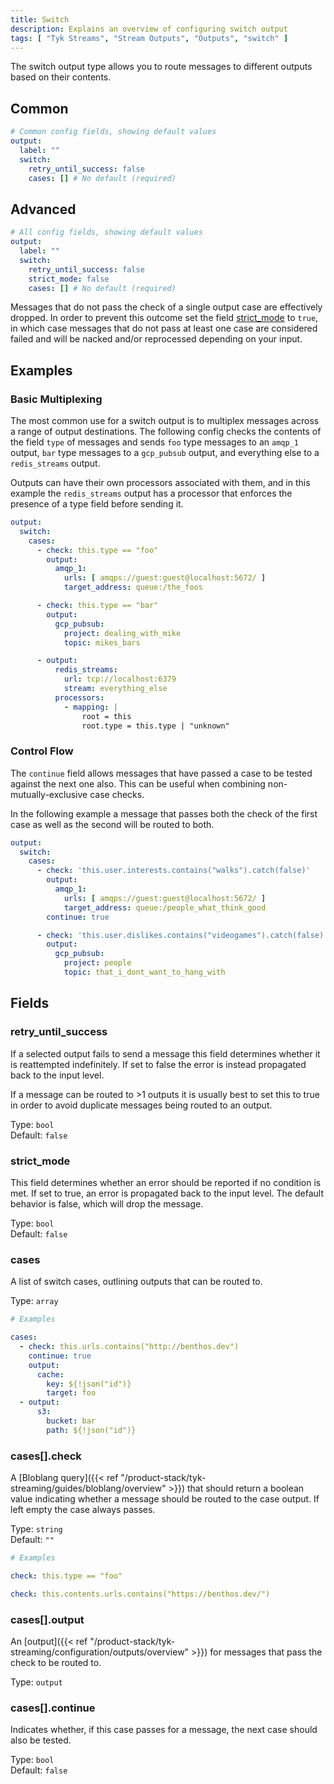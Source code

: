 ```yaml
---
title: Switch
description: Explains an overview of configuring switch output
tags: [ "Tyk Streams", "Stream Outputs", "Outputs", "switch" ]
---
```


The switch output type allows you to route messages to different outputs based on their contents.

## Common

```yml
# Common config fields, showing default values
output:
  label: ""
  switch:
    retry_until_success: false
    cases: [] # No default (required)
```

## Advanced

```yml
# All config fields, showing default values
output:
  label: ""
  switch:
    retry_until_success: false
    strict_mode: false
    cases: [] # No default (required)
```

Messages that do not pass the check of a single output case are effectively dropped. In order to prevent this outcome set the field [strict_mode](#strict_mode) to `true`, in which case messages that do not pass at least one case are considered failed and will be nacked and/or reprocessed depending on your input.

## Examples

### Basic Multiplexing


The most common use for a switch output is to multiplex messages across a range of output destinations. The following config checks the contents of the field `type` of messages and sends `foo` type messages to an `amqp_1` output, `bar` type messages to a `gcp_pubsub` output, and everything else to a `redis_streams` output.

Outputs can have their own processors associated with them, and in this example the `redis_streams` output has a processor that enforces the presence of a type field before sending it.

```yaml
output:
  switch:
    cases:
      - check: this.type == "foo"
        output:
          amqp_1:
            urls: [ amqps://guest:guest@localhost:5672/ ]
            target_address: queue:/the_foos

      - check: this.type == "bar"
        output:
          gcp_pubsub:
            project: dealing_with_mike
            topic: mikes_bars

      - output:
          redis_streams:
            url: tcp://localhost:6379
            stream: everything_else
          processors:
            - mapping: |
                root = this
                root.type = this.type | "unknown"
```

### Control Flow

The `continue` field allows messages that have passed a case to be tested against the next one also. This can be useful when combining non-mutually-exclusive case checks.

In the following example a message that passes both the check of the first case as well as the second will be routed to both.

```yaml
output:
  switch:
    cases:
      - check: 'this.user.interests.contains("walks").catch(false)'
        output:
          amqp_1:
            urls: [ amqps://guest:guest@localhost:5672/ ]
            target_address: queue:/people_what_think_good
        continue: true

      - check: 'this.user.dislikes.contains("videogames").catch(false)'
        output:
          gcp_pubsub:
            project: people
            topic: that_i_dont_want_to_hang_with
```

## Fields

### retry_until_success

If a selected output fails to send a message this field determines whether it is reattempted indefinitely. If set to false the error is instead propagated back to the input level.

If a message can be routed to >1 outputs it is usually best to set this to true in order to avoid duplicate messages being routed to an output.


Type: `bool`  
Default: `false`  

### strict_mode

This field determines whether an error should be reported if no condition is met. If set to true, an error is propagated back to the input level. The default behavior is false, which will drop the message.


Type: `bool`  
Default: `false`  

### cases

A list of switch cases, outlining outputs that can be routed to.


Type: `array`  

```yml
# Examples

cases:
  - check: this.urls.contains("http://benthos.dev")
    continue: true
    output:
      cache:
        key: ${!json("id")}
        target: foo
  - output:
      s3:
        bucket: bar
        path: ${!json("id")}
```

### cases[].check

A [Bloblang query]({{< ref "/product-stack/tyk-streaming/guides/bloblang/overview" >}}) that should return a boolean value indicating whether a message should be routed to the case output. If left empty the case always passes.


Type: `string`  
Default: `""`  

```yml
# Examples

check: this.type == "foo"

check: this.contents.urls.contains("https://benthos.dev/")
```

### cases[].output

An [output]({{< ref "/product-stack/tyk-streaming/configuration/outputs/overview" >}}) for messages that pass the check to be routed to.


Type: `output`  

### cases[].continue

Indicates whether, if this case passes for a message, the next case should also be tested.


Type: `bool`  
Default: `false`  
